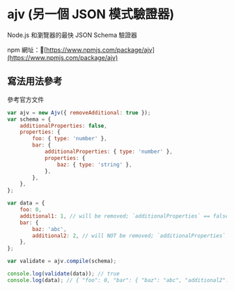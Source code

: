 # ajv (另一個 JSON 模式驗證器)

Node.js 和瀏覽器的最快 JSON Schema 驗證器

npm 網址：[https://www.npmjs.com/package/ajv](https://www.npmjs.com/package/ajv)

## 寫法用法參考

參考官方文件

```js
var ajv = new Ajv({ removeAdditional: true });
var schema = {
	additionalProperties: false,
	properties: {
		foo: { type: 'number' },
		bar: {
			additionalProperties: { type: 'number' },
			properties: {
				baz: { type: 'string' },
			},
		},
	},
};

var data = {
	foo: 0,
	additional1: 1, // will be removed; `additionalProperties` == false
	bar: {
		baz: 'abc',
		additional2: 2, // will NOT be removed; `additionalProperties` != false
	},
};

var validate = ajv.compile(schema);

console.log(validate(data)); // true
console.log(data); // { "foo": 0, "bar": { "baz": "abc", "additional2": 2 }
```
